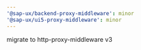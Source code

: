 ```yaml
---
'@sap-ux/backend-proxy-middleware': minor
'@sap-ux/ui5-proxy-middleware': minor
---
```


migrate to http-proxy-middleware v3
